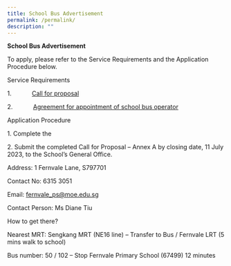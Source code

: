 ```yaml
---
title: School Bus Advertisement
permalink: /permalink/
description: ""
---
```

**School Bus Advertisement**

To apply, please refer to the Service Requirements and the Application Procedure below.

Service Requirements

1.            [Call for proposal](/files/call%20for%20proposal.pdf)

2.            [Agreement for appointment of school bus operator]()

Application Procedure

1\. Complete the 

2\. Submit the completed Call for Proposal – Annex A by closing date, 11 July 2023, to the School’s General Office.

Address: 1 Fernvale Lane, S797701

Contact No: 6315 3051

Email: fernvale_ps@moe.edu.sg

Contact Person: Ms Diane Tiu

How to get there?

Nearest MRT: Sengkang MRT (NE16 line) – Transfer to Bus / Fernvale LRT (5 mins walk to school)

Bus number: 50 / 102 – Stop Fernvale Primary School (67499) 12 minutes